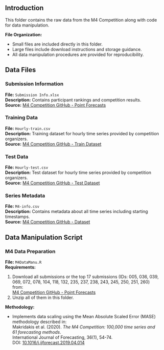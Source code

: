 ## Introduction
This folder contains the raw data from the M4 Competition along with code for data manipulation. 

**File Organization:**
- Small files are included directly in this folder.
- Large files include download instructions and storage guidance.
- All data manipulation procedures are provided for reproducibility.

## Data Files

### Submission Information
**File:** `Submission Info.xlsx`  
**Description:** Contains participant rankings and competition results.  
**Source:** [M4 Competition GitHub - Point Forecasts](https://github.com/Mcompetitions/M4-methods/tree/master/Point%20Forecasts)

### Training Data
**File:** `Hourly-train.csv`  
**Description:** Training dataset for hourly time series provided by competition organizers.  
**Source:** [M4 Competition GitHub - Train Dataset](https://github.com/Mcompetitions/M4-methods/tree/master/Dataset/Train)

### Test Data
**File:** `Hourly-test.csv`  
**Description:** Test dataset for hourly time series provided by competition organizers.  
**Source:** [M4 Competition GitHub - Test Dataset](https://github.com/Mcompetitions/M4-methods/tree/master/Dataset/Test)

### Series Metadata
**File:** `M4-info.csv`  
**Description:** Contains metadata about all time series including starting timestamps.  
**Source:** [M4 Competition GitHub - Dataset](https://github.com/Mcompetitions/M4-methods/tree/master/Dataset)

## Data Manipulation Script

### M4 Data Preparation
**File:** `M4DataManu.R`  
**Requirements:**
1. Download all submissions or the top 17 submissions (IDs: 005, 036, 039, 069, 072, 078, 104, 118, 132, 235, 237, 238, 243, 245, 250, 251, 260) from:  
   [M4 Competition GitHub - Point Forecasts](https://github.com/Mcompetitions/M4-methods/tree/master/Point%20Forecasts)
2. Unzip all of them in this folder.

**Methodology:**
- Implements data scaling using the Mean Absolute Scaled Error (MASE) methodology described in:  
  Makridakis et al. (2020). *The M4 Competition: 100,000 time series and 61 forecasting methods*.  
  International Journal of Forecasting, 36(1), 54-74.  
  DOI: [10.1016/j.ijforecast.2019.04.014](https://doi.org/10.1016/j.ijforecast.2019.04.014)